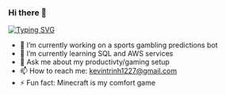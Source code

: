 ### Hi there 👋
<div>
  <a href="https://git.io/typing-svg"><img src="https://readme-typing-svg.demolab.com?font=Fira+Code&weight=500&duration=4000&pause=1500&color=FFFFFF&vCenter=true&width=460&height=30&lines=I'm+Kevin%2C+I+create+stuff+occasionally" alt="Typing SVG" /></a>
  
- 🔭 I’m currently working on a sports gambling predictions bot
- 🌱 I’m currently learning SQL and AWS services
- 💬 Ask me about my productivty/gaming setup
- 📫 How to reach me: kevintrinh1227@gmail.com
- ⚡ Fun fact: Minecraft is my comfort game
</div>
